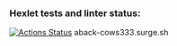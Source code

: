 ### Hexlet tests and linter status:
[![Actions Status](https://github.com/Nikita-Pomogalov/layout-designer-project-58/actions/workflows/hexlet-check.yml/badge.svg)](https://github.com/Nikita-Pomogalov/layout-designer-project-58/actions)
aback-cows333.surge.sh

